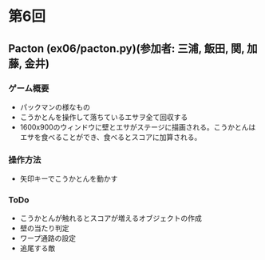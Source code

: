 # 第6回
## Pacton (ex06/pacton.py)(参加者: 三浦, 飯田, 関, 加藤, 金井)
### ゲーム概要
- パックマンの様なもの
- こうかとんを操作して落ちているエサヲ全て回収する
- 1600x900のウィンドウに壁とエサがステージに描画される。こうかとんはエサを食べることができ、食べるとスコアに加算される。

### 操作方法
- 矢印キーでこうかとんを動かす

### ToDo
- こうかとんが触れるとスコアが増えるオブジェクトの作成
- 壁の当たり判定
- ワープ通路の設定
- 追尾する敵
